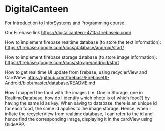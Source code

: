 # DigitalCanteen
For Introduction to InforSystems and Programming course.


Our Firebase link https://digitalcanteen-471fa.firebaseio.com/

How to implement firebase realtime database (to store the text information):
https://firebase.google.com/docs/database/android/start/

How to implement firebase storage database (to store image information):
https://firebase.google.com/docs/storage/android/start

How to get real time UI update from firebase, using recyclerView and CardView:
https://github.com/firebase/FirebaseUI-Android/blob/master/database/README.md

How I mapped the food with the images (i.e. One in Storage, one in RealtimeDatabase, how do I identify which photo is of which food?)
by having the same id as key.
When saving to database, there is an unique id for each food, the same id applies to the image storage. 
Hence, when I inflate the recyclerView from realtime database, I can refer to the id and hence find the corresponding image, displaying it
in the cardView using GlideAPP.
